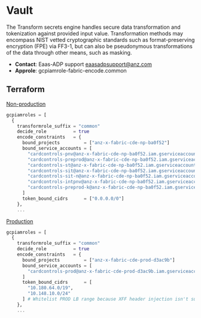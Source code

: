 # Vault

The Transform secrets engine handles secure data transformation and tokenization against provided input value.
Transformation methods may encompass NIST vetted cryptographic standards such as format-preserving encryption (FPE) via
FF3-1, but can also be pseudonymous transformations of the data through other means, such as masking.

- **Contact**: Eaas-ADP support [eaasadpsupport@anz.com](mailto:eaasadpsupport@anz.com)
- **Approle**: gcpiamrole-fabric-encode.common

## Terraform

[Non-production](https://github.service.anz/IAM/au_adp_tenants/blob/production/namespaces/eaas/fabric/common.tfvars)

```terraform
gcpiamroles = [
  {
    transformrole_suffix = "common"
    decide_role          = true
    encode_constraints   = {
      bound_projects         = ["anz-x-fabric-cde-np-ba0f52"]
      bound_service_accounts = [
        "cardcontrols-pnv@anz-x-fabric-cde-np-ba0f52.iam.gserviceaccount.com",
        "cardcontrols-preprod@anz-x-fabric-cde-np-ba0f52.iam.gserviceaccount.com",
        "cardcontrols-st@anz-x-fabric-cde-np-ba0f52.iam.gserviceaccount.com",
        "cardcontrols-sit@anz-x-fabric-cde-np-ba0f52.iam.gserviceaccount.com",
        "cardcontrols-sit-n@anz-x-fabric-cde-np-ba0f52.iam.gserviceaccount.com",
        "cardcontrols-intpnv@anz-x-fabric-cde-np-ba0f52.iam.gserviceaccount.com",
        "cardcontrols-preprod-k@anz-x-fabric-cde-np-ba0f52.iam.gserviceaccount.com",
      ]
      token_bound_cidrs      = ["0.0.0.0/0"]
    },
    ...
```

[Production](https://github.service.anz/IAM/au_adp_tenants/blob/development/namespaces/eaas/fabric/prod.tfvars)

```terraform
gcpiamroles = [
  {
    transformrole_suffix = "common"
    decide_role          = true
    encode_constraints   = {
      bound_projects         = ["anz-x-fabric-cde-prod-d3ac9b"]
      bound_service_accounts = [
        "cardcontrols-prod@anz-x-fabric-cde-prod-d3ac9b.iam.gserviceaccount.com",
      ]
      token_bound_cidrs      = [
        "10.180.64.0/19",
        "10.148.10.0/24"
      ] # Whitelist PROD LB range because XFF header injection isn't supported by the current LB
    },
    ...
```
